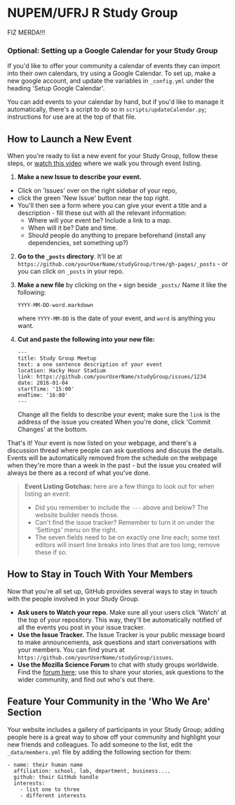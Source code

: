 NUPEM/UFRJ R Study Group
=======================


FIZ MERDA!!! 












### Optional: Setting up a Google Calendar for your Study Group

If you'd like to offer your community a calendar of events they can import into their own calendars, try using a Google Calendar. To set up, make a new google account, and update the variables in `_config.yml` under the heading 'Setup Google Calendar'.

You can add events to your calendar by hand, but if you'd like to manage it automatically, there's a script to do so in `scripts/updateCalendar.py`; instructions for use are at the top of that file.

## How to Launch a New Event

When you're ready to list a new event for your Study Group, follow these steps, or [watch this video](https://youtu.be/abglQgEIccw) where we walk you through event listing.

 1. **Make a new Issue to describe your event.** 
   - Click on 'Issues' over on the right sidebar of your repo, 
   - click the green 'New Issue' button near the top right. 
   - You'll then see a form where you can give your event a title and a description - fill these out with all the relevant information:
     - Where will your event be? Include a link to a map.
     - When will it be? Date and time.
     - Should people do anything to prepare beforehand (install any dependencies, set something up?)
 2. **Go to the `_posts` directory**. It'll be at `https://github.com/yourUserName/studyGroup/tree/gh-pages/_posts` - or you can click on `_posts` in your repo.
 3. **Make a new file** by clicking on the `+` sign beside `_posts/` Name it like the following:

    ```
    YYYY-MM-DD-word.markdown
    ```

    where `YYYY-MM-DD` is the date of your event, and `word` is anything you want.
 4. **Cut and paste the following into your new file:**

    ```
    ---
    title: Study Group Meetup
    text: a one sentence description of your event
    location: Hacky Hour Stadium
    link: https://github.com/yourUserName/studyGroup/issues/1234
    date: 2016-01-04
    startTime: '15:00'
    endTime: '16:00'
    ---
    ```

    Change all the fields to describe your event; make sure the `link` is the address of the issue you created When you're done, click 'Commit Changes' at the bottom.

That's it! Your event is now listed on your webpage, and there's a discussion thread where people can ask questions and discuss the details. Events will be automatically removed from the schedule on the webpage when they're more than a week in the past - but the issue you created will always be there as a record of what you've done.

> **Event Listing Gotchas:** here are a few things to look out for when listing an event:
>  - Did you remember to include the `---` above and below? The website builder needs those.
>  - Can't find the issue tracker? Remember to turn it on under the 'Settings' menu on the right.
>  - The seven fields need to be on exactly one line each; some text editors will insert line breaks into lines that are too long; remove these if so.

## How to Stay in Touch With Your Members

Now that you're all set up, GitHub provides several ways to stay in touch with the people involved in your Study Group.

  - **Ask users to Watch your repo.** Make sure all your users click 'Watch' at the top of your repository. This way, they'll be automatically notified of all the events you post in your issue tracker. 
  - **Use the Issue Tracker.** The Issue Tracker is your public message board to make announcements, ask questions and start conversations with your members. You can find yours at `https://github.com/yourUserName/studyGroup/issues`.
  - **Use the Mozilla Science Forum** to chat with study groups worldwide. Find the [forum here](https://forum.mozillascience.org/category/events/study-groups); use this to share your stories, ask questions to the wider community, and find out who's out there.

## Feature Your Community in the 'Who We Are' Section

Your website includes a gallery of participants in your Study Group; adding people here is a great way to show off your community and highlight your new friends and colleagues. To add someone to the list, edit the `_data/members.yml` file by adding the following section for them:

```
- name: their human name
  affiliation: school, lab, department, business....
  github: their GitHub handle
  interests:
    - list one to three
    - different interests
```
